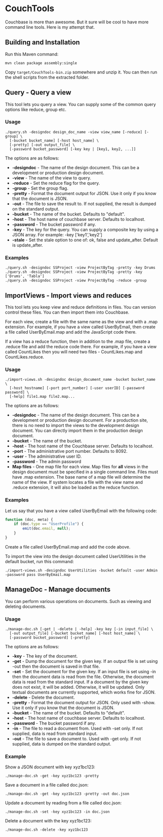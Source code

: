# CouchTools

Couchbase is more than awesome. But it sure will be cool to have more command line tools. Here is my attempt that.

## Building and Installation
Run this Maven command:

```
mvn clean package assembly:single
```

Copy ``target/CouchTools-bin.zip`` somewhere and unzip it. You can then run the shell scripts from the extracted folder.

## Query - Query a view
This tool lets you query a view. You can supply some of the common query options like reduce, group etc.

### Usage
```
./query.sh -designdoc design_doc_name -view view_name [-reduce] [-group] \
  [-bucket bucket_name] [-host host_name] \
  [-pretty] [-out output_file] \
  [-password bucket_password] [-key key | [key1, key2, ...]]
```

The options are as follows:

- **-designdoc** - The name of the design document. This can be a development or production design document. 
- **-view** - The name of the view to query.
- **-reduce** - Set the reduce flag for the query.
- **-group** - Set the group flag.
- **-pretty** - Format the document output for JSON. Use it only if you know that the document is JSON.
- **-out** - The file to save the result to. If not supplied, the result is dumped on the standard output.
- **-bucket** - The name of the bucket. Defaults to "default".
- **-host** - The host name of couchbase server. Defaults to localhost.
- **-password** - The bucket password if any.
- **-key** - The key for the query. You can supply a composite key by using a JSON array. For example: -key ['key1','key2']
- **-stale** - Set the stale option to one of: ok, false and update_after. Default is update_after.

### Examples

```
./query.sh -designdoc SSProject -view ProjectByTag -pretty -key Drums
./query.sh -designdoc SSProject -view ProjectByTag -pretty -key ['Drums', 'Tabla']
./query.sh -designdoc SSProject -view ProjectByTag -reduce -group
```

## ImportViews - Import views and reduces
This tool lets you keep view and reduce definitions in files. You can version control these files. You can then import them into Couchbase.

For each view, create a file with the same name as the view and with a .map extension. For example, if you have a view called UserByEmail, then create a file called UserByEmail.map and add the JavaScript code there.

If a view has a reduce function, then in addition to the .map file, create a .reduce file and add the reduce code there. For example, if you have a view called CountLikes then you will need two files - CountLikes.map and CountLikes.reduce.

### Usage
```
./import-views.sh -designdoc design_document_name -bucket bucket_name \
  [-host hostname] [-port port_number] [-user userID] [-password password] \
  [-help] file1.map file2.map...
```

The options are as follows:

- **-designdoc** - The name of the design document. This can be a development or production design document. For a production site, there is no need to import the views to the development design document. You can directly import them in the production design document.
- **-bucket** - The name of the bucket. 
- **-host** - The host name of the Couchbase server. Defaults to localhost.
- **-port** - The administrative port number. Defaults to 8092.
- **-user** - The administrative user ID.
- **-password** - The admin password
- **Map files** - One map file for each view. Map files for **all** views in the design document must be specified in a single command line. Files must have .map extension. The base name of a map file will determine the name of the view. If system locates a file with the view name and .reduce extension, it will also be loaded as the reduce function.

### Examples
Let us say that you have a view called UserByEmail with the following code:

```javascript
function (doc, meta) {
    if (doc.type == "UserProfile") {
        emit(doc.email, null);
    }
}
```

Create a file called UserByEmail.map and add the code above.

To import the view into the design document called UserUtilities in the default bucket, run this command:

```
./import-views.sh -designdoc UserUtilities -bucket default -user Admin -password pass UserByEmail.map
```

## ManageDoc - Manage documents
You can perform various operations on documents. Such as viewing and deleting documents.

### Usage
```
./manage-doc.sh [-get | -delete | -help] -key key [-in input_file] \
  [-out output_file] [-bucket bucket_name] [-host host_name] \
  [-password bucket_password] [-pretty]
```

The options are as follows:

- **-key** - The key of the document.
- **-get** - Dump the document for the given key. If an output file is set using -out then the document is saved in that file.
- **-set** - Set the document for the given key. If an input file is set using -in then the document data is read from the file. Otherwise, the document data
is read from the standard input. If a document by the given key does not exist, it will be added. Otherwise, it will be updated. Only textual documents are currently
supported, which works fine for JSON.
- **-delete** - Delete the document.
- **-pretty** - Format the document output for JSON. Only used with -show. Use it only if you know that the document is JSON.
- **-bucket** - The name of the bucket. Defaults to "default".
- **-host** - The host name of couchbase server. Defaults to localhost.
- **-password** - The bucket password if any.
- **-in** - The file to read a document from. Used with -set only. If not supplied, data is read from standard input.
- **-out** - The file to save a document to. Used with -get only. If not supplied, data is dumped on the standard output.


### Example
Show a JSON document with key xyz1bc123:

```
./manage-doc.sh -get -key xyz1bc123 -pretty
```

Save a document in a file called doc.json:

```
./manage-doc.sh -get -key xyz1bc123 -pretty -out doc.json
```
	
Update a document by reading from a file called doc.json:

```
./manage-doc.sh -set -key xyz1bc123 -in doc.json
```

Delete a document with the key xyz1bc123:

```
./manage-doc.sh -delete -key xyz1bc123
```

